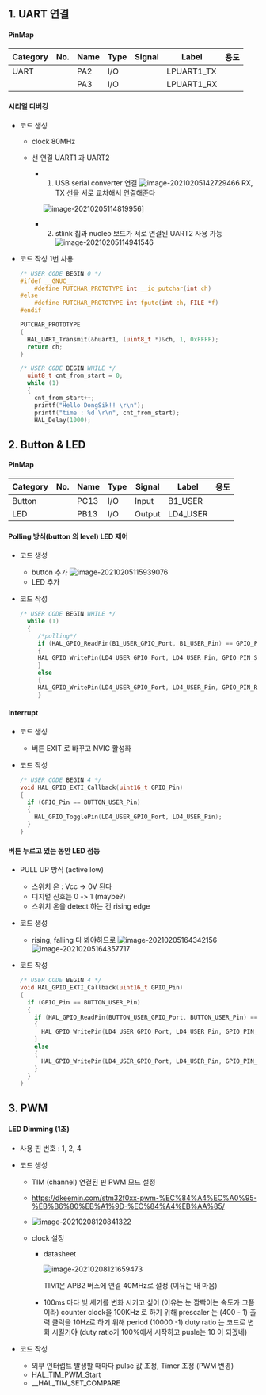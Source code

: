 ## 1. UART 연결

#### PinMap

| Category | No.  | Name | Type | Signal | Label      | 용도 |
| -------- | ---- | ---- | ---- | ------ | ---------- | ---- |
| UART     |      | PA2  | I/O  |        | LPUART1_TX |      |
|          |      | PA3  | I/O  |        | LPUART1_RX |      |



#### 시리얼 디버깅

- 코드 생성

  - clock 80MHz

  - 선 연결 UART1 과 UART2

    - 1. USB serial converter 연결
         ![image-20210205142729466](C:\Users\JJW_N-771\Desktop\stmpjt\OJT\README.assets\image-20210205142729466.png)
         RX, TX 선을 서로 교차해서 연결해준다

      ![image-20210205114819956](C:\Users\JJW_N-771\Desktop\stmpjt\OJT\README.assets\image-20210205114819956.png)]

    - 2. stlink 칩과 nucleo 보드가 서로 연결된 UART2 사용 가능
         ![image-20210205114941546](C:\Users\JJW_N-771\Desktop\stmpjt\OJT\README.assets\image-20210205114941546.png)

- 코드 작성
  1번 사용

  ```c
  /* USER CODE BEGIN 0 */
  #ifdef __GNUC__
      #define PUTCHAR_PROTOTYPE int __io_putchar(int ch)
  #else
      #define PUTCHAR_PROTOTYPE int fputc(int ch, FILE *f)
  #endif
  
  PUTCHAR_PROTOTYPE
  {
    HAL_UART_Transmit(&huart1, (uint8_t *)&ch, 1, 0xFFFF);
    return ch;
  }
  ```

  ```c
  /* USER CODE BEGIN WHILE */
    uint8_t cnt_from_start = 0;
    while (1)
    {
  	  cnt_from_start++;
  	  printf("Hello DongSik!! \r\n");
  	  printf("time : %d \r\n", cnt_from_start);
  	  HAL_Delay(1000);
  ```



## 2. Button & LED

#### PinMap

| Category | No.  | Name | Type | Signal | Label    | 용도 |
| -------- | ---- | ---- | ---- | ------ | -------- | ---- |
| Button   |      | PC13 | I/O  | Input  | B1_USER  |      |
| LED      |      | PB13 | I/O  | Output | LD4_USER |      |



#### Polling 방식(button 의 level) LED 제어

- 코드 생성
  
  - button 추가
    ![image-20210205115939076](C:\Users\JJW_N-771\Desktop\stmpjt\OJT\README.assets\image-20210205115939076.png)
  - LED 추가
  
  
- 코드 작성

  ```c
  /* USER CODE BEGIN WHILE */
    while (1)
    {
       /*polling*/
       if (HAL_GPIO_ReadPin(B1_USER_GPIO_Port, B1_USER_Pin) == GPIO_PIN_SET)
       {
       HAL_GPIO_WritePin(LD4_USER_GPIO_Port, LD4_USER_Pin, GPIO_PIN_SET);
       } 
       else
       {
       HAL_GPIO_WritePin(LD4_USER_GPIO_Port, LD4_USER_Pin, GPIO_PIN_RESET);
       }
  ```

#### Interrupt

- 코드 생성

  - 버튼 EXIT 로 바꾸고 NVIC 활성화

- 코드 작성

  ```c
  /* USER CODE BEGIN 4 */
  void HAL_GPIO_EXTI_Callback(uint16_t GPIO_Pin)
  {
    if (GPIO_Pin == BUTTON_USER_Pin)
    {
      HAL_GPIO_TogglePin(LD4_USER_GPIO_Port, LD4_USER_Pin);
    }
  }
  ```

#### 버튼 누르고 있는 동안 LED 점등

- PULL UP 방식 (active low)

  - 스위치 온 : Vcc -> 0V 된다
  - 디지털 신호는 0 -> 1 (maybe?)
  - 스위치 온을 detect 하는 건 rising edge

- 코드 생성

  - rising, falling 다 봐야하므로
    ![image-20210205164342156](C:\Users\JJW_N-771\Desktop\stmpjt\OJT\image-20210205164342156.png)
    ![image-20210205164357717](C:\Users\JJW_N-771\Desktop\stmpjt\OJT\README.assets\image-20210205164357717.png)

- 코드 작성

  ```c
  /* USER CODE BEGIN 4 */
  void HAL_GPIO_EXTI_Callback(uint16_t GPIO_Pin)
  {
    if (GPIO_Pin == BUTTON_USER_Pin)
    {
      if (HAL_GPIO_ReadPin(BUTTON_USER_GPIO_Port, BUTTON_USER_Pin) == GPIO_PIN_SET)
      {
        HAL_GPIO_WritePin(LD4_USER_GPIO_Port, LD4_USER_Pin, GPIO_PIN_SET);
      }
      else
      {
        HAL_GPIO_WritePin(LD4_USER_GPIO_Port, LD4_USER_Pin, GPIO_PIN_RESET);
      }
    }
  }
  ```

  

## 3. PWM

#### LED Dimming (1초)

- 사용 핀 번호 : 1, 2, 4

- 코드 생성

  - TIM (channel) 연결된 핀 PWM 모드 설정

  - https://dkeemin.com/stm32f0xx-pwm-%EC%84%A4%EC%A0%95-%EB%B6%80%EB%A1%9D-%EC%84%A4%EB%AA%85/

  - ![image-20210208120841322](C:\Users\JJW_N-771\Desktop\stmpjt\OJT\README.assets\image-20210208120841322.png)

  - clock 설정

    - datasheet

      ![image-20210208121659473](C:\Users\JJW_N-771\Desktop\stmpjt\OJT\README.assets\image-20210208121659473.png)

      TIM1은 APB2 버스에 연결
      40MHz로 설정 (이유는 내 마음)

    - 100ms 마다 빛 세기를 변화 시키고 싶어 (이유는 눈 깜빡이는 속도가 그쯤이라)
      counter clock을 100KHz 로 하기 위해 prescaler 는 (400 - 1)
       출력 클럭을 10Hz로 하기 위해 period (10000 -1)
      duty ratio 는 코드로 변화 시킬거야 (duty ratio가 100%에서 시작하고 pusle는 10 이 되겠네)

    

- 코드 작성

  - 외부 인터럽트 발생할 때마다 pulse 값 조정, Timer 조정 (PWM 변경)
  - HAL_TIM_PWM_Start
  - __HAL_TIM_SET_COMPARE

